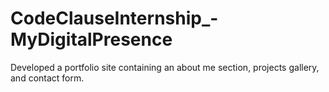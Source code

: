 # CodeClauseInternship_-MyDigitalPresence
Developed a portfolio site containing an about me section, projects gallery, and contact form.

